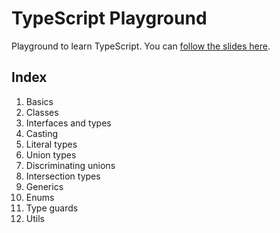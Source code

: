# TypeScript Playground

Playground to learn TypeScript. You can [follow the slides here](https://docs.google.com/presentation/d/1Y_pjUA1OzW3xUlJvyzE5O183gXYD3Lbyps_BNpk0p2I/edit?usp=sharing).

## Index

1. Basics
2. Classes
3. Interfaces and types
4. Casting
5. Literal types
6. Union types
7. Discriminating unions
8. Intersection types
9. Generics
10. Enums
11. Type guards
12. Utils

